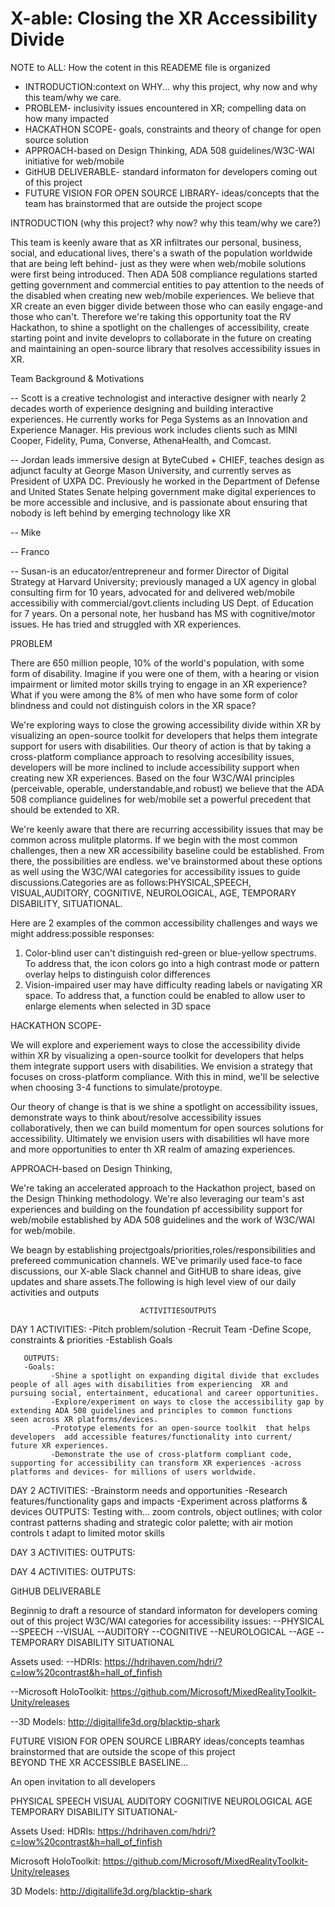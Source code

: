 # X-able: Closing the XR Accessibility Divide

NOTE to ALL: How the cotent in this READEME file is organized 

- INTRODUCTION:context on WHY... why this project, why now and why this team/why we care.
- PROBLEM- inclusivity issues encountered in XR; compelling data on how many impacted 
- HACKATHON SCOPE- goals, constraints and theory of change for open source solution
- APPROACH-based on Design Thinking, ADA 508 guidelines/W3C-WAI initiative for web/mobile
- GitHUB DELIVERABLE- standard informaton for developers coming out of this project
- FUTURE VISION FOR OPEN SOURCE LIBRARY- ideas/concepts that the team has brainstormed that are outside the project scope 

INTRODUCTION 
(why this project? why now? why this team/why we care?)
 
This team is keenly aware that as XR infiltrates our personal, business, social, and educational lives, there's a swath of the population worldwide that are being left behind- just as they were when web/mobile solutions were first being introduced. Then ADA 508 compliance regulations started getting government and commercial entities to pay attention to the needs of the disabled when creating new web/mobile experiences. We believe that XR create an even bigger divide between those who can easily engage-and those who can't. Therefore we're taking this opportunity toat the RV Hackathon, to shine a spotlight on the challenges of accessibility, create starting point and invite developrs to collaborate  in the future on creating and maintaining an open-source library  that resolves accessibility issues in XR.  


Team Background & Motivations

-- Scott is a creative technologist and interactive designer with nearly 2 decades worth of experience designing and building interactive experiences.  He currently works for Pega Systems as an Innovation and Experience Manager. His previous work includes clients such as MINI Cooper, Fidelity, Puma, Converse, AthenaHealth, and Comcast.

-- Jordan leads immersive design at ByteCubed + CHIEF, teaches design as adjunct faculty at George Mason University, and currently serves as President of UXPA DC. Previously he worked in the Department of Defense and United States Senate helping government make digital experiences to be more accessible and inclusive, and is passionate about ensuring that nobody is left behind by emerging technology like XR

-- Mike

-- Franco

-- Susan-is an educator/entrepreneur and former Director of Digital Strategy at Harvard University; previously managed a UX agency in global consulting firm for 10 years, advocated for and delivered web/mobile accessibiliy with commercial/govt.clients including US Dept. of Education for 7 years. On a personal note, her husband has MS with cognitive/motor issues. He has tried and struggled with XR experiences.

          

PROBLEM

There are 650 million people, 10% of the world's population, with some form of disability. Imagine if you were one of them, with a hearing or vision impairment or limited motor skills trying to engage in an XR experience? What if you were among the 8% of men who have some form of color blindness and could not distinguish colors in the XR space? 

We're exploring ways to close the growing accessibility divide within XR by visualizing an open-source toolkit for developers that helps them integrate support for users with disabilities. Our theory of action is that by taking a cross-platform compliance approach to resolving accesibility issues, developers will be more inclined to include accessibility support when creating new XR experiences. Based on the  four W3C/WAI principles (perceivable, operable, understandable,and robust) we believe that the ADA 508 compliance guidelines for web/mobile set a powerful precedent that should be extended to XR.

We're keenly aware that there are recurring accessibility issues that may be common across mulitple platorms. If we begin with the most common challenges, then a new XR accessibility baseline could be established. From there, the possibilities are endless. we've brainstormed about these options as well using the W3C/WAI categories for accessibility issues to guide discussions.Categories are as follows:PHYSICAL,SPEECH, VISUAL,AUDITORY, COGNITIVE, NEUROLOGICAL, AGE, TEMPORARY DISABILITY, SITUATIONAL.

Here are 2 examples of the common accessibility challenges and ways we might address:possible responses: 
  1. Color-blind user can't distinguish red-green or blue-yellow spectrums. To address that, the icon colors go into a high contrast mode   or pattern overlay helps to distinguish color differences
  2. Vision-impaired user may have difficulty reading labels or navigating XR space. To address that, a function could be enabled to allow user to enlarge elements when selected in 3D space

HACKATHON SCOPE- 

We will explore and experiement ways to close the accessibility divide within XR by visualizing a open-source toolkit for developers that helps them integrate support users with disabilities. 
We envision a strategy that focuses on cross-platform compliance. With this in mind, we'll be selective when choosing 3-4 functions to simulate/protoype.

Our theory of change is that is we shine a spotlight on accessibility issues, demonstrate ways to think about/resolve accessibility issues collaboratively, then we can build momentum for open sources solutions for accessibility. Ultimately we envision users with disabilities wll have more and more opportunities to enter th XR realm of amazing experiences. 

APPROACH-based on Design Thinking, 

We're taking an accelerated approach to the Hackathon project, based on the Design Thinking methodology. We're also leveraging our team's ast experiences and building on the foundation pf accessibility support for web/mobile established by ADA 508 guidelines and the work of W3C/WAI for web/mobile.

We beagn by establishing projectgoals/priorities,roles/responsibilities and prefereed communication channels. WE've primarily used face-to face discussions, our X-able Slack channel and GitHUB to share ideas, give updates and share assets.The following is high level view of our daily activities and outputs  

                                 ACTIVITIESOUTPUTS                                    
 
DAY 1 
       ACTIVITIES:
       -Pitch problem/solution
       -Recruit Team 
       -Define Scope, constraints & priorities
       -Establish Goals
       
       OUTPUTS:
       -Goals:
             -Shine a spotlight on expanding digital divide that excludes people of all ages with disabilities from experiencing  XR and                pursuing social, entertainment, educational and career opportunities.
             -Explore/experiment on ways to close the accessibility gap by extending ADA 508 guidelines and principles to common functions              seen across XR platforms/devices. 
             -Prototype elements for an open-source toolkit  that helps developers  add accessible features/functionality into current/                future XR experiences.
             -Demonstrate the use of cross-platform compliant code, supporting for accessibility can transform XR experiences -across                  platforms and devices- for millions of users worldwide.


DAY 2  ACTIVITIES:
       -Brainstorm needs and opportunities
       -Research features/functionality gaps and impacts
       -Experiment across platforms & devices 
       OUTPUTS: Testing with... zoom controls, object outlines; with color contrast patterns shading and strategic color palette; with air        motion controls t adapt to limited motor skills  


DAY 3
      ACTIVITIES:
      OUTPUTS:

DAY 4
      ACTIVITIES:
      OUTPUTS:

GitHUB DELIVERABLE

Beginnig to draft a resource of standard  informaton for developers coming out of this project
W3C/WAI categories for accessibility issues:
--PHYSICAL
--SPEECH
--VISUAL
--AUDITORY
--COGNITIVE
--NEUROLOGICAL
--AGE
--TEMPORARY DISABILITY
SITUATIONAL

Assets used:
--HDRIs: https://hdrihaven.com/hdri/?c=low%20contrast&h=hall_of_finfish

--Microsoft HoloToolkit: https://github.com/Microsoft/MixedRealityToolkit-Unity/releases

--3D Models: http://digitallife3d.org/blacktip-shark


FUTURE VISION FOR OPEN SOURCE LIBRARY
  ideas/concepts teamhas brainstormed that are outside the scope of this project           
  BEYOND THE XR ACCESSIBLE BASELINE...
  
  An open invitation to  all developers 


PHYSICAL
SPEECH
VISUAL
AUDITORY
COGNITIVE
NEUROLOGICAL
AGE
TEMPORARY DISABILITY
SITUATIONAL- 

 



Assets Used:
HDRIs:
https://hdrihaven.com/hdri/?c=low%20contrast&h=hall_of_finfish

Microsoft HoloToolkit:
https://github.com/Microsoft/MixedRealityToolkit-Unity/releases

3D Models:
http://digitallife3d.org/blacktip-shark
